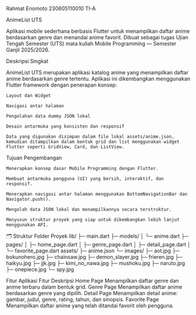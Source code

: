 Rahmat Enomoto
230605110010
TI-A

AnimeList UTS

  Aplikasi mobile sederhana berbasis Flutter untuk menampilkan daftar anime berdasarkan genre dan menandai anime favorit.
  Dibuat sebagai tugas Ujian Tengah Semester (UTS) mata kuliah Mobile Programming — Semester Ganjil 2025/2026.

Deskripsi Singkat

  AnimeList UTS merupakan aplikasi katalog anime yang menampilkan daftar anime berdasarkan genre tertentu.
  Aplikasi ini dikembangkan menggunakan Flutter framework dengan penerapan konsep:

    Layout dan Widget

    Navigasi antar halaman

    Pengolahan data dummy JSON lokal

    Desain antarmuka yang konsisten dan responsif

    Data yang digunakan disimpan dalam file lokal assets/anime.json, kemudian ditampilkan dalam bentuk grid dan list menggunakan widget Flutter seperti GridView, Card, dan ListView.

Tujuan Pengembangan

    Menerapkan konsep dasar Mobile Programming dengan Flutter.

    Membuat antarmuka pengguna (UI) yang bersih, interaktif, dan responsif.

    Menerapkan navigasi antar halaman menggunakan BottomNavigationBar dan Navigator.push().

    Mengolah data JSON lokal dan menampilkannya secara terstruktur.

    Menyusun struktur proyek yang siap untuk dikembangkan lebih lanjut menggunakan API.

🗂️ Struktur Folder Proyek
lib/
 ├─ main.dart
 ├─ models/
 │   └─ anime.dart
 ├─ pages/
 │   ├─ home_page.dart
 │   ├─ genre_page.dart
 │   ├─ detail_page.dart
 │   └─ favorite_page.dart
assets/
 ├─ anime.json
 └─ images/
     ├─ aot.jpg
     ├─ bokunohero.jpg
     ├─ chainsaw.jpg
     ├─ demon_slayer.jpg
     ├─ frieren.jpg
     ├─ haikyu.jpg
     ├─ jjk.jpg
     ├─ kimi_no_nawa.jpg
     ├─ mushoku.jpg
     ├─ naruto.jpg
     ├─ onepiece.jpg
     └─ spy.jpg

Fitur Aplikasi
Fitur	Deskripsi
Home Page	Menampilkan daftar genre dan anime terbaru dalam bentuk grid.
Genre Page	Menampilkan daftar anime berdasarkan genre yang dipilih.
Detail Page	Menampilkan detail anime: gambar, judul, genre, rating, tahun, dan sinopsis.
Favorite Page	Menampilkan daftar anime yang telah ditandai favorit oleh pengguna.


